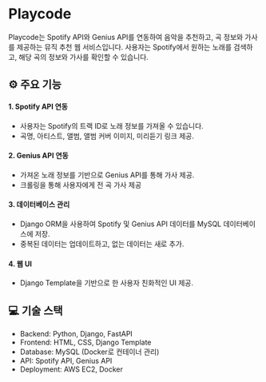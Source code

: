 # Playcode
Playcode는 Spotify API와 Genius API를 연동하여 음악을 추천하고, 곡 정보와 가사를 제공하는 뮤직 추천 웹 서비스입니다. 사용자는 Spotify에서 원하는 노래를 검색하고, 해당 곡의 정보와 가사를 확인할 수 있습니다.

## ⚙️ 주요 기능

#### 1. Spotify API 연동
- 사용자는 Spotify의 트랙 ID로 노래 정보를 가져올 수 있습니다.
- 곡명, 아티스트, 앨범, 앨범 커버 이미지, 미리듣기 링크 제공.

#### 2. Genius API 연동
- 가져온 노래 정보를 기반으로 Genius API를 통해 가사 제공.
- 크롤링을 통해 사용자에게 전 곡 가사 제공
  
#### 3. 데이터베이스 관리
- Django ORM을 사용하여 Spotify 및 Genius API 데이터를 MySQL 데이터베이스에 저장.
- 중복된 데이터는 업데이트하고, 없는 데이터는 새로 추가.
  
#### 4. 웹 UI
- Django Template을 기반으로 한 사용자 친화적인 UI 제공.


## 💻 기술 스택
- Backend: Python, Django, FastAPI
- Frontend: HTML, CSS, Django Template
- Database: MySQL (Docker로 컨테이너 관리)
- API: Spotify API, Genius API
- Deployment: AWS EC2, Docker

  
